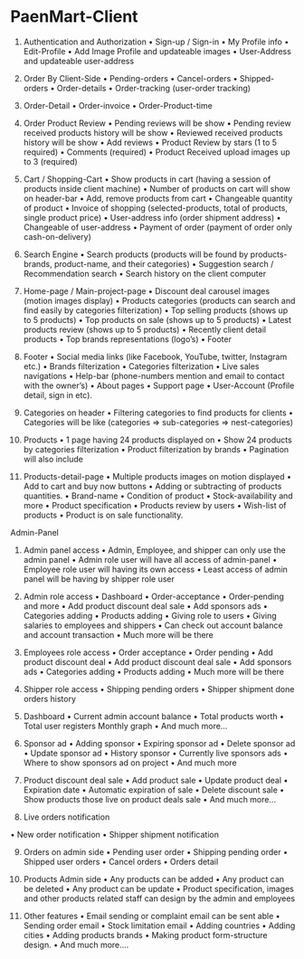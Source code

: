 # PaenMart-Client

1.	Authentication and Authorization
•	Sign-up / Sign-in
•	My Profile info
•	Edit-Profile
•	Add Image Profile and updateable images
•	User-Address and updateable user-address
2.	Order By Client-Side
•	Pending-orders
•	Cancel-orders
•	Shipped-orders
•	Order-details
•	Order-tracking (user-order tracking)

3.	Order-Detail
•	Order-invoice
•	Order-Product-time

4.	Order Product Review
•	Pending reviews will be show
•	Pending review received products history will be show 
•	Reviewed received products history will be show 
•	Add reviews
•	Product Review by stars (1 to 5 required)
•	Comments (required)
•	Product Received upload images up to 3 (required)

5.	Cart / Shopping-Cart
•	Show products in cart (having a session of products inside client machine)
•	Number of products on cart will show on header-bar
•	Add, remove products from cart
•	Changeable quantity of product
•	Invoice of shopping (selected-products, total of products, single product price)
•	User-address info (order shipment address)
•	Changeable of user-address
•	Payment of order (payment of order only cash-on-delivery)

6.	Search Engine
•	Search products (products will be found by products-brands, product-name, and their categories)
•	Suggestion search / Recommendation search
•	Search history on the client computer

7.	Home-page / Main-project-page
•	Discount deal carousel images (motion images display)
•	Products categories (products can search and find easily by categories filterization)
•	Top selling products (shows up to 5 products)
•	Top products on sale (shows up to 5 products)
•	Latest products review (shows up to 5 products)
•	Recently client detail products
•	Top brands representations (logo’s)
•	Footer 

8.	Footer
•	Social media links (like Facebook, YouTube, twitter, Instagram etc.)
•	Brands filterization
•	Categories filterization
•	Live sales navigations
•	Help-bar (phone-numbers mention and email to contact with the owner’s)
•	About pages
•	Support page
•	User-Account (Profile detail, sign in etc).

9.	Categories on header
•	Filtering categories to find products for clients
•	Categories will be like (categories => sub-categories => nest-categories)

10.	Products 
•	1 page having 24 products displayed on 
•	Show 24 products by categories filterization
•	Product filterization by brands
•	Pagination will also include

11.	Products-detail-page
•	Multiple products images on motion displayed
•	Add to cart and buy now buttons
•	Adding or subtracting of products quantities.
•	Brand-name
•	Condition of product
•	Stock-availability and more
•	Product specification
•	Products review by users
•	Wish-list of products
•	Product is on sale functionality. 


Admin-Panel

1.	Admin panel access
•	Admin, Employee, and shipper can only use the admin panel
•	Admin role user will have all access of admin-panel
•	Employee role user will having its own access
•	Least access of admin panel will be having by shipper role user

2.	Admin role access
•	Dashboard
•	Order-acceptance
•	Order-pending and more
•	Add product discount deal sale
•	Add sponsors ads
•	Categories adding
•	Products adding
•	Giving role to users
•	Giving salaries to employees and shippers
•	Can check out account balance and account transaction
•	Much more will be there

3.	Employees role access
•	Order acceptance 
•	Order pending
•	Add product discount deal
•	Add product discount deal sale
•	Add sponsors ads
•	Categories adding
•	Products adding
•	Much more will be there

4.	Shipper role access
•	Shipping pending orders
•	Shipper shipment done orders history

5.	Dashboard
•	Current admin account balance
•	Total products worth
•	Total user registers
Monthly graph
•	And much more…

6.	Sponsor ad
•	Adding sponsor 
•	Expiring sponsor ad
•	Delete sponsor ad
•	Update sponsor ad
•	History sponsor
•	Currently live sponsors ads
•	Where to show sponsors ad on project
•	And much more

7.	Product discount deal sale
•	Add product sale
•	Update product deal
•	Expiration date
•	Automatic expiration of sale
•	Delete discount sale
•	Show products those live on product deals sale
•	And much more…

8.	Live orders notification
 
•	New order notification
•	Shipper shipment notification

9.	Orders on admin side
•	Pending user order
•	Shipping pending order
•	Shipped user orders
•	Cancel orders
•	Orders detail

10.	Products Admin side
•	Any products can be added
•	Any product can be deleted
•	Any product can be update
•	Product specification, images and other products related staff can design by the admin and employees

11.	Other features
•	Email sending or complaint email can be sent able
•	Sending order email
•	Stock limitation email
•	Adding countries
•	Adding cities
•	Adding products brands
•	Making product form-structure design.
•	And much more….
